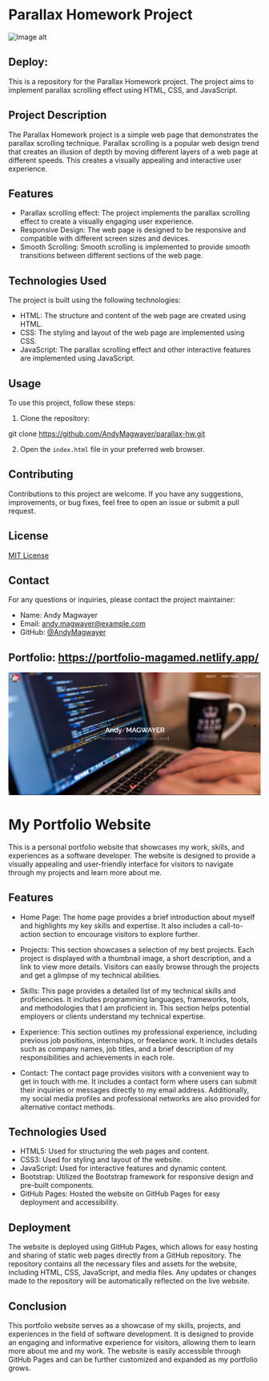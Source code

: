 # Parallax Homework Project
![Image alt](https://github.com/{username}/{repository}/raw/{branch}/{path}/image.png)

## Deploy:


This is a repository for the Parallax Homework project. The project aims to implement parallax scrolling effect using HTML, CSS, and JavaScript. 

## Project Description

The Parallax Homework project is a simple web page that demonstrates the parallax scrolling technique. Parallax scrolling is a popular web design trend that creates an illusion of depth by moving different layers of a web page at different speeds. This creates a visually appealing and interactive user experience.

## Features

- Parallax scrolling effect: The project implements the parallax scrolling effect to create a visually engaging user experience.
- Responsive Design: The web page is designed to be responsive and compatible with different screen sizes and devices.
- Smooth Scrolling: Smooth scrolling is implemented to provide smooth transitions between different sections of the web page.

## Technologies Used

The project is built using the following technologies:

- HTML: The structure and content of the web page are created using HTML.
- CSS: The styling and layout of the web page are implemented using CSS. 
- JavaScript: The parallax scrolling effect and other interactive features are implemented using JavaScript.

## Usage

To use this project, follow these steps:

1. Clone the repository:

git clone https://github.com/AndyMagwayer/parallax-hw.git


2. Open the `index.html` file in your preferred web browser.

## Contributing

Contributions to this project are welcome. If you have any suggestions, improvements, or bug fixes, feel free to open an issue or submit a pull request. 

## License

[MIT License](LICENSE)

## Contact

For any questions or inquiries, please contact the project maintainer:

- Name: Andy Magwayer
- Email: andy.magwayer@example.com
- GitHub: [@AndyMagwayer](https://github.com/AndyMagwayer)

## Portfolio: https://portfolio-magamed.netlify.app/

![Image alt](https://github.com/AndyMagwayer/Portfolio-Website/blob/main/Screenshot%202023-09-17%20094045.png)
# My Portfolio Website

This is a personal portfolio website that showcases my work, skills, and experiences as a software developer. The website is designed to provide a visually appealing and user-friendly interface for visitors to navigate through my projects and learn more about me.

## Features

- Home Page: The home page provides a brief introduction about myself and highlights my key skills and expertise. It also includes a call-to-action section to encourage visitors to explore further.

- Projects: This section showcases a selection of my best projects. Each project is displayed with a thumbnail image, a short description, and a link to view more details. Visitors can easily browse through the projects and get a glimpse of my technical abilities.

- Skills: This page provides a detailed list of my technical skills and proficiencies. It includes programming languages, frameworks, tools, and methodologies that I am proficient in. This section helps potential employers or clients understand my technical expertise.

- Experience: This section outlines my professional experience, including previous job positions, internships, or freelance work. It includes details such as company names, job titles, and a brief description of my responsibilities and achievements in each role.

- Contact: The contact page provides visitors with a convenient way to get in touch with me. It includes a contact form where users can submit their inquiries or messages directly to my email address. Additionally, my social media profiles and professional networks are also provided for alternative contact methods.

## Technologies Used

- HTML5: Used for structuring the web pages and content.
- CSS3: Used for styling and layout of the website.
- JavaScript: Used for interactive features and dynamic content.
- Bootstrap: Utilized the Bootstrap framework for responsive design and pre-built components.
- GitHub Pages: Hosted the website on GitHub Pages for easy deployment and accessibility.

## Deployment

The website is deployed using GitHub Pages, which allows for easy hosting and sharing of static web pages directly from a GitHub repository. The repository contains all the necessary files and assets for the website, including HTML, CSS, JavaScript, and media files. Any updates or changes made to the repository will be automatically reflected on the live website.

## Conclusion

This portfolio website serves as a showcase of my skills, projects, and experiences in the field of software development. It is designed to provide an engaging and informative experience for visitors, allowing them to learn more about me and my work. The website is easily accessible through GitHub Pages and can be further customized and expanded as my portfolio grows.
